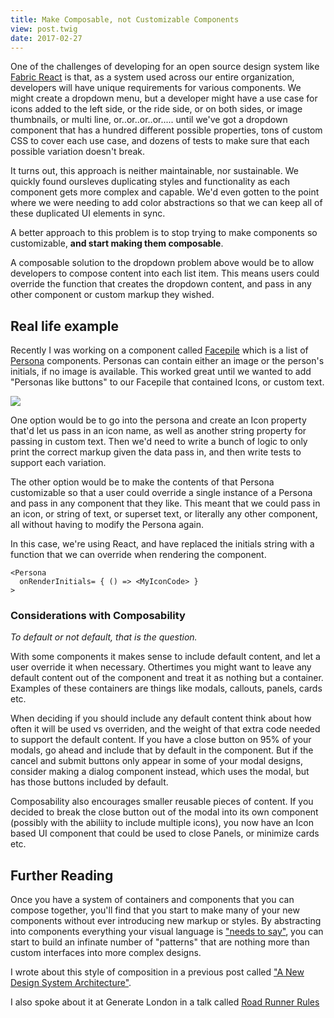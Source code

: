 ```yaml
---
title: Make Composable, not Customizable Components
view: post.twig
date: 2017-02-27
---
```


One of the challenges of developing for an open source design system like [Fabric React](https://github.com/OfficeDev/office-ui-fabric-react) is that, as a system used across our entire organization, developers will have unique requirements for various components. We might create a dropdown menu, but a developer might have a use case for icons added to the left side, or the ride side, or on both sides, or image thumbnails, or multi line, or..or..or..or..... until we've got a dropdown component that has a hundred different possible properties, tons of custom CSS to cover each use case, and dozens of tests to make sure that each possible variation doesn't break.

It turns out, this approach is neither maintainable, nor sustainable. We quickly found oursleves duplicating styles and functionality as each component gets more complex and capable. We'd even gotten to the point where we were needing to add color abstractions so that we can keep all of these duplicated UI elements in sync.

A better approach to this problem is to stop trying to make components so customizable, __and start making them composable__.

A composable solution to the dropdown problem above would be to allow developers to compose content into each list item. This means users could override the function that creates the dropdown content, and pass in any other component or custom markup they wished.

## Real life example

Recently I was working on a component called [Facepile](https://dev.office.com/fabric#/components/facepile) which is a list of [Persona](https://dev.office.com/fabric#/components/persona) components. Personas can contain either an image or the person's initials, if no image is available. This worked great until we wanted to add "Personas like buttons" to our Facepile that contained Icons, or custom text. 


<img style="display: block; max-width: 100%;" src="/assets/img/facepile_icon.png">

One option would be to go into the persona and create an Icon property that'd let us pass in an icon name, as well as another string property for passing in custom text. Then we'd need to write a bunch of logic to only print the correct markup given the data pass in, and then write tests to support each variation. 

The other option would be to make the contents of that Persona customizable so that a user could override a single instance of a Persona and pass in any component that they like. This meant that we could pass in an icon, or string of text, or superset text, or literally any other component, all without having to modify the Persona again.

In this case, we're using React, and have replaced the initials string with a function that we can override when rendering the component.

```
<Persona
  onRenderInitials= { () => <MyIconCode> }
>
```

### Considerations with Composability

_To default or not default, that is the question._

With some components it makes sense to include default content, and let a user override it when necessary. Othertimes you might want to leave any default content out of the component and treat it as nothing but a container. Examples of these containers are things like modals, callouts, panels, cards etc.

When deciding if you should include any default content think about how often it will be used vs overriden, and the weight of that extra code needed to support the default content. If you have a close button on 95% of your modals, go ahead and include that by default in the component. But if the cancel and submit buttons only appear in some of your modal designs, consider making a dialog component instead, which uses the modal, but has those buttons included by default.

Composability also encourages smaller reusable pieces of content. If you decided to break the close button out of the modal into its own component (possibly with the abiliity to include multiple icons), you now have an Icon based UI component that could be used to close Panels, or minimize cards etc.

## Further Reading

Once you have a system of containers and components that you can compose together, you'll find that you start to make many of your new components without ever introducing new markup or styles. By abstracting into components everything your visual language is ["needs to say"](https://twitter.com/micahgodbolt/status/717565115919237120), you can start to build an infinate number of "patterns" that are nothing more than custom interfaces into more complex designs. 

I wrote about this style of composition in a previous post called ["A New Design System Architecture"](/blog/a-new-design-system-architecture).

I also spoke about it at Generate London in a talk called [Road Runner Rules](https://www.youtube.com/watch?v=CnspEEQqb3w)